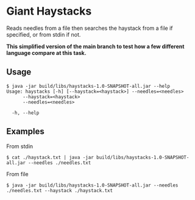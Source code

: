 # Giant Haystacks

Reads needles from a file then searches the haystack from a file if specified, or from stdin if not.

**This simplified version of the main branch to test how a few different language compare at this task.**

## Usage

```
$ java -jar build/libs/haystacks-1.0-SNAPSHOT-all.jar --help
Usage: haystacks [-h] [--haystack=<haystack>] --needles=<needles>
      --haystack=<haystack>
      --needles=<needles>

  -h, --help
```

## Examples

From stdin

```
$ cat ./haystack.txt | java -jar build/libs/haystacks-1.0-SNAPSHOT-all.jar --needles ./needles.txt
```

From file

```
$ java -jar build/libs/haystacks-1.0-SNAPSHOT-all.jar --needles ./needles.txt --haystack ./haystack.txt
```

